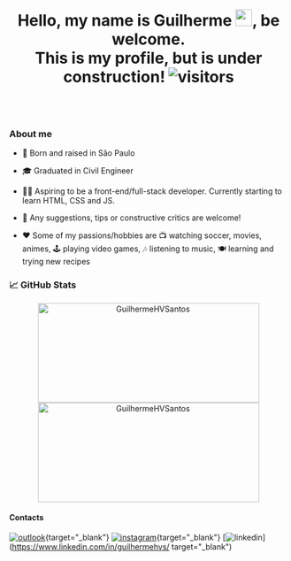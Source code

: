 <h1 align="center">
  Hello, my name is Guilherme
	<img src="https://raw.githubusercontent.com/iampavangandhi/iampavangandhi/master/gifs/Hi.gif" 
	     width="30px">, be welcome. </br>
	This is my profile, but is under construction!
	<img src="https://visitor-badge.laobi.icu/badge?page_id=GuilhermeHVSantos.GuilhermeHVSantos" 
	     alt="visitors">
</h1>

</br>
</br>

### About me <img src="https://raw.githubusercontent.com/iampavangandhi/iampavangandhi/master/gifs/emoji.gif" width="16px">  

- 📌 Born and raised in São Paulo

- 🎓 Graduated in Civil Engineer

- 👨‍🎓 Aspiring to be a front-end/full-stack developer. Currently starting to learn HTML, CSS and JS.

- 💬 Any suggestions, tips or constructive critics are welcome!

- ❤️ Some of my passions/hobbies are 📺 watching soccer, movies, animes, 🕹️ playing video games, 🎶 listening to music, 🍽️ learning and trying new recipes  

### 📈 GitHub Stats

<p align="center">
    <img width="400" height="180em" src="https://github-readme-stats.vercel.app/api?username=GuilhermeHVSantos&theme=vision-friendly-dark&show_icons=true" alt="GuilhermeHVSantos"/>
    <img width="400" height="180em" src="https://github-readme-stats.vercel.app/api/top-langs/?username=GuilhermeHVSantos&theme=vision-friendly-dark&layout=compact" alt="GuilhermeHVSantos" />
</p>

#### Contacts 

[![outlook](https://img.shields.io/badge/Microsoft_Outlook-0078D4?style=for-the-badge&logo=microsoft-outlook&logoColor=white)](mailto:guilhermehvs@hotmail.com){target="_blank"}
[![instagram](https://img.shields.io/badge/Instagram-E4405F?style=for-the-badge&logo=instagram&logoColor=white)](https://www.instagram.com/guilherme_hvs/){target="_blank"}
[![linkedin](https://img.shields.io/badge/Linkedin-0077B5?style=for-the-badge&logo=LinkedIn&logoColor=white)](https://www.linkedin.com/in/guilhermehvs/ target="_blank")

